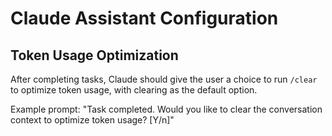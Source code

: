 # Claude Assistant Configuration

## Token Usage Optimization

After completing tasks, Claude should give the user a choice to run `/clear` to optimize token usage, with clearing as the default option.

Example prompt: "Task completed. Would you like to clear the conversation context to optimize token usage? [Y/n]"
